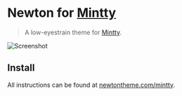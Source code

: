# Newton for [Mintty](https://mintty.github.io/)

> A low-eyestrain theme for [Mintty](https://mintty.github.io/).

![Screenshot](http://newtontheme.com/img/screen-mintty.png)

## Install

All instructions can be found at [newtontheme.com/mintty](http://newtontheme.com/mintty).